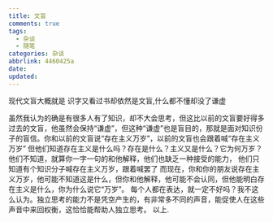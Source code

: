 ```yaml
---
title: 文盲
comments: true
tags:
  - 杂谈
  - 随笔
categories: 杂谈
abbrlink: 4460425a
date:
updated:
---
```

现代文盲大概就是
识字又看过书却依然是文盲,什么都不懂却没了谦虚
<!--more-->
虽然我认为的确是有很多人有了知识，却不大会思考，但这比以前的文盲要好得多
过去的文盲，他虽然会保持“谦虚”，但这种“谦虚”也是盲目的，那就是面对知识份子的盲信。你和以前的文盲说“存在主义万岁”，以前的文盲也会跟着喊“存在主义万岁”
但他们知道存在主义是什么吗？存在是什么？主义又是什么？它为何万岁？他们不知道，就算你一字一句的和他解释，他们也缺乏一种接受的能力，
他们只知道有个知识分子喊存在主义万岁，跟着喊罢了
而现在，你和你的朋友说存在主义万岁，他可能不知道这是什么，但你和他解释，他可能不会认同，但他能明白存在主义是什么，你为什么说它“万岁”。
每个人都在表达，就一定不好吗？我不这么认为。独立思考的能力不是凭空产生的，有非常多不同的声音，能促使人在这些声音中来回权衡，这恰恰能帮助人独立思考。
以上.
